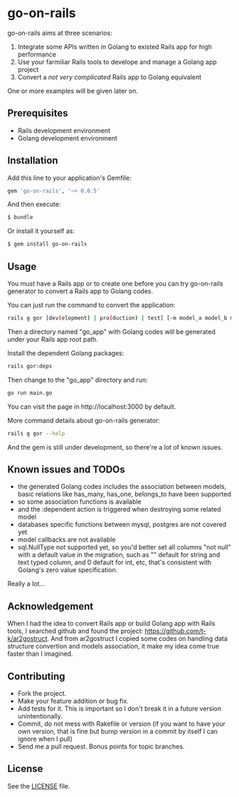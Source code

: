 go-on-rails
====

go-on-rails aims at three scenarios:

1. Integrate some APIs written in Golang to existed Rails app for high performance
2. Use your farmiliar Rails tools to develope and manage a Golang app project
3. Convert a *not very complicated* Rails app to Golang equivalent

One or more examples will be given later on.

## Prerequisites

* Rails development environment
* Golang development environment

## Installation

Add this line to your application's Gemfile:

```ruby
gem 'go-on-rails', '~> 0.0.5'
```

And then execute:
```bash
$ bundle
```

Or install it yourself as:
```bash
$ gem install go-on-rails
```
## Usage

You must have a Rails app or to create one before you can try go-on-rails generator to convert a Rails app to Golang codes.

You can just run the command to convert the application:

```bash
rails g gor [dev(elopment) | pro(duction) | test] [-m model_a model_b model_c ...]
```

Then a directory named "go_app" with Golang codes will be generated under your Rails app root path.

Install the dependent Golang packages:

```bash
rails gor:deps
```

Then change to the "go_app" directory and run:

```bash
go run main.go
```

You can visit the page in http://localhost:3000 by default.

More command details about go-on-rails generator:

```bash
rails g gor --help
```

And the gem is still under development, so there're a lot of known issues.

## Known issues and TODOs

* the generated Golang codes includes the association between models, basic relations like has_many, has_one, belongs_to have been supported
* so some association functions is available
* and the :dependent action is triggered when destroying some related model
* databases specific functions between mysql, postgres are not covered yet
* model callbacks are not available
* sql.NullType not supported yet, so you'd better set all columns "not null" with a default value in the migration, such as "" default for string and text typed column, and 0 default for int, etc, that's consistent with Golang's zero value specification.

Really a lot...

## Acknowledgement

When I had the idea to convert Rails app or build Golang app with Rails tools, I searched github and found the project: https://github.com/t-k/ar2gostruct. And from ar2gostruct I copied some codes on handling data structure convertion and models association, it make my idea come true faster than I imagined.

## Contributing

- Fork the project.
- Make your feature addition or bug fix.
- Add tests for it. This is important so I don't break it in a future version unintentionally.
- Commit, do not mess with Rakefile or version (if you want to have your own version, that is fine but bump version in a commit by itself I can ignore when I pull)
- Send me a pull request. Bonus points for topic branches.

## License

See the [LICENSE](https://github.com/goonr/go-on-rails/blob/master/MIT-LICENSE) file.

